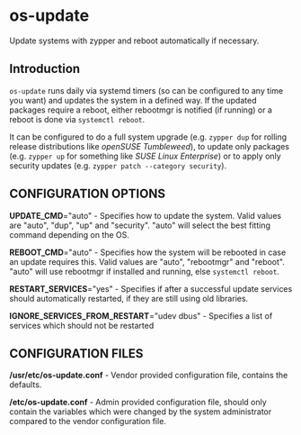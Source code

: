 # os-update
Update systems with zypper and reboot automatically if necessary.

## Introduction
`os-update` runs daily via systemd timers (so can be configured to any time
you want) and updates the system in a defined way. If the updated packages
require a reboot, either rebootmgr is notified (if running) or a reboot is
done via `systemctl reboot`.

It can be configured to do a full system upgrade (e.g. `zypper dup` for
rolling release distributions like *openSUSE Tumbleweed*),
to update only packages (e.g. `zypper up` for something like
*SUSE Linux Enterprise*) or to apply only security updates
(e.g. `zypper patch --category security`).

## CONFIGURATION OPTIONS

**UPDATE_CMD**="auto" - Specifies how to update the system. Valid values are "auto", "dup", "up" and
"security". "auto" will select the best fitting command depending on the OS.

**REBOOT_CMD**="auto" - Specifies how the system will be rebooted in case an update requires this. Valid values are "auto", "rebootmgr" and "reboot". "auto" will use rebootmgr if installed and running, else `systemctl reboot`.

**RESTART_SERVICES**="yes" - Specifies if after a successful update services should automatically restarted, if they are still using old libraries.

**IGNORE_SERVICES_FROM_RESTART**="udev dbus" - Specifies a list of services which should not be restarted

## CONFIGURATION FILES
**/usr/etc/os-update.conf** - Vendor provided configuration file, contains the defaults.

**/etc/os-update.conf** - Admin provided configuration file, should only contain the variables which were changed by the system administrator compared to the vendor configuration file.

